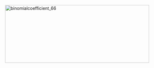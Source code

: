 <img width="471" height="189" alt="binomialcoefficient_66" src="https://github.com/user-attachments/assets/8830b32d-b0b7-4911-a8b9-9b074350d8e3" />
